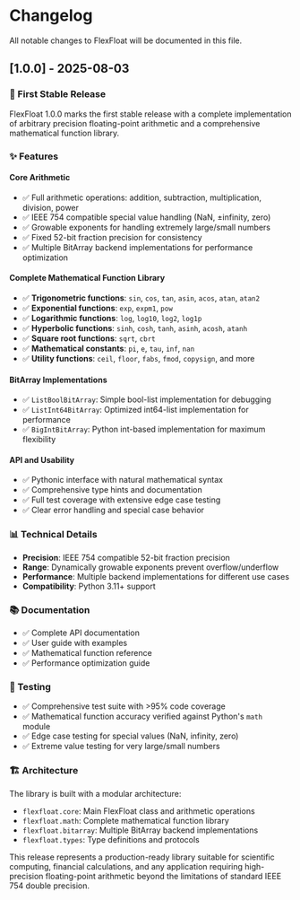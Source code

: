 # Changelog

All notable changes to FlexFloat will be documented in this file.

## [1.0.0] - 2025-08-03

### 🎉 First Stable Release

FlexFloat 1.0.0 marks the first stable release with a complete implementation of arbitrary precision floating-point arithmetic and a comprehensive mathematical function library.

### ✨ Features

#### Core Arithmetic
- ✅ Full arithmetic operations: addition, subtraction, multiplication, division, power
- ✅ IEEE 754 compatible special value handling (NaN, ±infinity, zero)
- ✅ Growable exponents for handling extremely large/small numbers
- ✅ Fixed 52-bit fraction precision for consistency
- ✅ Multiple BitArray backend implementations for performance optimization

#### Complete Mathematical Function Library
- ✅ **Trigonometric functions**: `sin`, `cos`, `tan`, `asin`, `acos`, `atan`, `atan2`
- ✅ **Exponential functions**: `exp`, `expm1`, `pow`
- ✅ **Logarithmic functions**: `log`, `log10`, `log2`, `log1p`
- ✅ **Hyperbolic functions**: `sinh`, `cosh`, `tanh`, `asinh`, `acosh`, `atanh`
- ✅ **Square root functions**: `sqrt`, `cbrt`
- ✅ **Mathematical constants**: `pi`, `e`, `tau`, `inf`, `nan`
- ✅ **Utility functions**: `ceil`, `floor`, `fabs`, `fmod`, `copysign`, and more

#### BitArray Implementations
- ✅ `ListBoolBitArray`: Simple bool-list implementation for debugging
- ✅ `ListInt64BitArray`: Optimized int64-list implementation for performance
- ✅ `BigIntBitArray`: Python int-based implementation for maximum flexibility

#### API and Usability
- ✅ Pythonic interface with natural mathematical syntax
- ✅ Comprehensive type hints and documentation
- ✅ Full test coverage with extensive edge case testing
- ✅ Clear error handling and special case behavior

### 📊 Technical Details

- **Precision**: IEEE 754 compatible 52-bit fraction precision
- **Range**: Dynamically growable exponents prevent overflow/underflow
- **Performance**: Multiple backend implementations for different use cases
- **Compatibility**: Python 3.11+ support

### 📚 Documentation

- ✅ Complete API documentation
- ✅ User guide with examples
- ✅ Mathematical function reference
- ✅ Performance optimization guide

### 🧪 Testing

- ✅ Comprehensive test suite with >95% code coverage
- ✅ Mathematical function accuracy verified against Python's `math` module
- ✅ Edge case testing for special values (NaN, infinity, zero)
- ✅ Extreme value testing for very large/small numbers

### 🏗️ Architecture

The library is built with a modular architecture:
- `flexfloat.core`: Main FlexFloat class and arithmetic operations
- `flexfloat.math`: Complete mathematical function library
- `flexfloat.bitarray`: Multiple BitArray backend implementations
- `flexfloat.types`: Type definitions and protocols

This release represents a production-ready library suitable for scientific computing, financial calculations, and any application requiring high-precision floating-point arithmetic beyond the limitations of standard IEEE 754 double precision.
